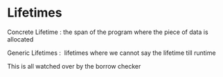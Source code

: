 # Lifetimes
Concrete Lifetime : the span of the program where the piece of data is allocated

Generic Lifetimes :  lifetimes where we cannot say the lifetime till runtime

This is all watched over by the borrow checker